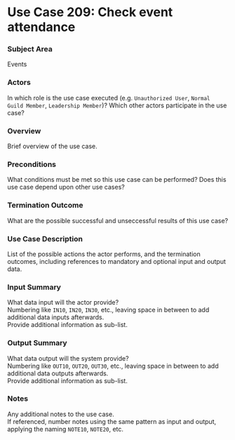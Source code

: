# Use Case 209: Check event attendance

### Subject Area
Events

### Actors
In which role is the use case executed (e.g. `Unauthorized User`, `Normal Guild Member`, `Leadership Member`)?
Which other actors participate in the use case?

### Overview
Brief overview of the use case.

### Preconditions
What conditions must be met so this use case can be performed? Does this use case depend upon other use cases?

### Termination Outcome
What are the possible successful and unseccessful results of this use case?

### Use Case Description
List of the possible actions the actor performs, and the termination outcomes, including references to mandatory and optional input and output data.

### Input Summary
What data input will the actor provide?  
Numbering like `IN10`, `IN20`, `IN30`, etc., leaving space in between to add additional data inputs afterwards.  
Provide additional information as sub-list.

### Output Summary
What data output will the system provide?  
Numbering like `OUT10`, `OUT20`, `OUT30`, etc., leaving space in between to add additional data outputs afterwards.  
Provide additional information as sub-list.

### Notes
Any additional notes to the use case.  
If referenced, number notes using the same pattern as input and output, applying the naming `NOTE10`, `NOTE20`, etc.